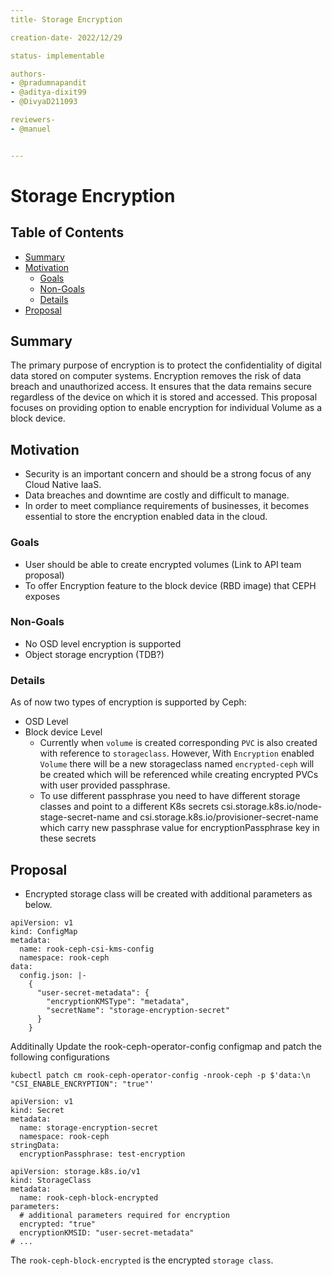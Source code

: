 ```yaml
---
title- Storage Encryption

creation-date- 2022/12/29

status- implementable

authors-
- @pradumnapandit
- @aditya-dixit99
- @DivyaD211093

reviewers-
- @manuel


---
```


# Storage Encryption

## Table of Contents

- [Summary](#summary)
- [Motivation](#motivation)
    - [Goals](#goals)
    - [Non-Goals](#goals)
    - [Details](#details)
- [Proposal](#proposal)

## Summary
The primary purpose of encryption is to protect the confidentiality of digital data stored on computer systems. Encryption removes the risk of data breach and unauthorized access. It ensures that the data remains secure regardless of the device on which it is stored and accessed. This proposal focuses on providing option to enable encryption for individual Volume as a block device. 


## Motivation
- Security is an important concern and should be a strong focus of any  Cloud Native IaaS. 
- Data breaches and downtime are costly and difficult to manage. 
- In order to meet compliance requirements of businesses, it becomes essential to store the encryption enabled data in the cloud. 

### Goals
- User should be able to create encrypted volumes (Link to API team proposal)
- To offer Encryption feature to the block device (RBD image) that CEPH exposes


### Non-Goals
- No OSD level encryption is supported
- Object storage encryption (TDB?)

### Details
As of now two types of encryption is supported by Ceph: 
- OSD Level 
- Block device Level
  - Currently when `volume` is created corresponding `PVC` is also created with reference to `storageclass`.
    However, With `Encryption` enabled `Volume` there will be a new storageclass named `encrypted-ceph` will be created which will be referenced while 
    creating encrypted PVCs with user provided passphrase.
  - To use different passphrase you need to have different storage classes and point to a different K8s secrets csi.storage.k8s.io/node-stage-secret-name and csi.storage.k8s.io/provisioner-secret-name which carry new passphrase value for encryptionPassphrase key in these secrets
  

## Proposal

- Encrypted storage class will be created with additional parameters as below.

```
apiVersion: v1
kind: ConfigMap
metadata:
  name: rook-ceph-csi-kms-config
  namespace: rook-ceph
data:
  config.json: |-
    {
      "user-secret-metadata": {
        "encryptionKMSType": "metadata",
        "secretName": "storage-encryption-secret"
      }
    }
```

Additinally Update the rook-ceph-operator-config configmap and patch the following configurations
```
kubectl patch cm rook-ceph-operator-config -nrook-ceph -p $'data:\n "CSI_ENABLE_ENCRYPTION": "true"'
```


```
apiVersion: v1
kind: Secret
metadata:
  name: storage-encryption-secret
  namespace: rook-ceph
stringData:
  encryptionPassphrase: test-encryption
```

```
apiVersion: storage.k8s.io/v1
kind: StorageClass
metadata:
  name: rook-ceph-block-encrypted
parameters:
  # additional parameters required for encryption
  encrypted: "true"
  encryptionKMSID: "user-secret-metadata"
# ...
```

The `rook-ceph-block-encrypted` is the encrypted `storage class`.
